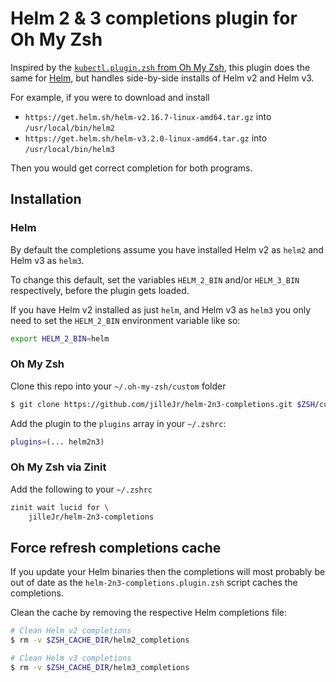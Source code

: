 # Helm 2 & 3 completions plugin for Oh My Zsh

Inspired by the [`kubectl.plugin.zsh` from Oh My Zsh][omz-kubectl-inspiration],
this plugin does the same for [Helm][helm-website], but handles side-by-side
installs of Helm v2 and Helm v3.

For example, if you were to download and install

- `https://get.helm.sh/helm-v2.16.7-linux-amd64.tar.gz` into `/usr/local/bin/helm2`
- `https://get.helm.sh/helm-v3.2.0-linux-amd64.tar.gz` into `/usr/local/bin/helm3`

Then you would get correct completion for both programs.

## Installation

### Helm

By default the completions assume you have installed Helm v2 as `helm2` and
Helm v3 as `helm3`.

To change this default, set the variables `HELM_2_BIN` and/or `HELM_3_BIN`
respectively, before the plugin gets loaded.

If you have Helm v2 installed as just `helm`, and Helm v3 as `helm3` you only
need to set the `HELM_2_BIN` environment variable like so:

```sh
export HELM_2_BIN=helm
```

### Oh My Zsh

Clone this repo into your `~/.oh-my-zsh/custom` folder

```sh
$ git clone https://github.com/jilleJr/helm-2n3-completions.git $ZSH/custom/helm-2n3-completions
```

Add the plugin to the `plugins` array in your `~/.zshrc`:

```sh
plugins=(... helm2n3)
```

### Oh My Zsh via Zinit

Add the following to your `~/.zshrc`

```sh
zinit wait lucid for \
    jilleJr/helm-2n3-completions
```

## Force refresh completions cache

If you update your Helm binaries then the completions will most probably be
out of date as the `helm-2n3-completions.plugin.zsh` script caches the
completions.

Clean the cache by removing the respective Helm completions file:

```sh
# Clean Helm v2 completions
$ rm -v $ZSH_CACHE_DIR/helm2_completions

# Clean Helm v3 completions
$ rm -v $ZSH_CACHE_DIR/helm3_completions
```

[omz-kubectl-inspiration]: https://github.com/ohmyzsh/ohmyzsh/blob/0736a3749a9c9ae4ba3096b0b6c55250f19fef17/plugins/kubectl/kubectl.plugin.zsh#L1-L11
[helm-website]: https://helm.sh/
